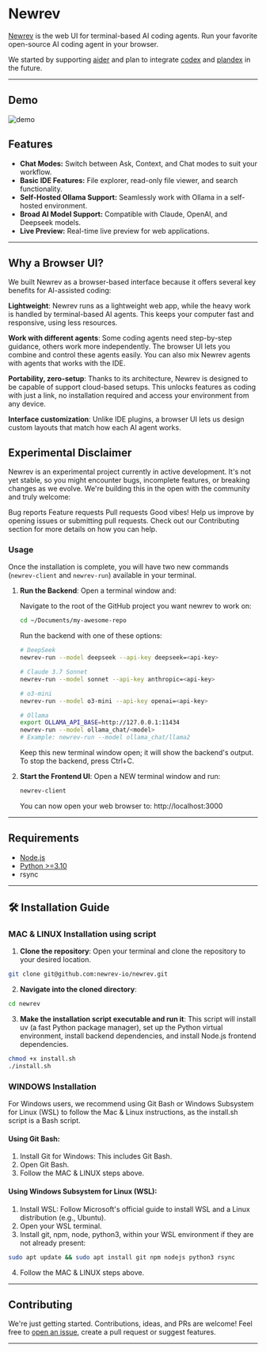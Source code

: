 # Newrev

[Newrev](https://newrev.io) is the web UI for terminal-based AI coding agents. Run your favorite open-source AI coding agent in your browser.

We started by supporting [aider](https://github.com/paul-gauthier/aider) and plan to integrate [codex](https://github.com/openai/codex) and [plandex](https://github.com/plandex-ai/plandex) in the future.

---

## Demo

![demo](https://github.com/user-attachments/assets/3e59b6b0-f0d5-4e9c-8f3d-1aeea47076d9)

## Features

* **Chat Modes:** Switch between Ask, Context, and Chat modes to suit your workflow.
* **Basic IDE Features:** File explorer, read-only file viewer, and search functionality.
* **Self-Hosted Ollama Support:** Seamlessly work with Ollama in a self-hosted environment.
* **Broad AI Model Support:** Compatible with Claude, OpenAI, and Deepseek models.
* **Live Preview:** Real-time live preview for web applications.

---

## Why a Browser UI?

We built Newrev as a browser-based interface because it offers several key benefits for AI-assisted coding:

**Lightweight**:
Newrev runs as a lightweight web app, while the heavy work is handled by terminal-based AI agents. This keeps your computer fast and responsive, using less resources.

**Work with different agents**:
Some coding agents need step-by-step guidance, others work more independently. The browser UI lets you combine and control these agents easily. You can also mix Newrev agents with agents that works with the IDE. 

**Portability, zero-setup**:
Thanks to its architecture, Newrev is designed to be capable of support cloud-based setups. This unlocks features as coding with just a link, no installation required and access your environment from any device.

**Interface customization**:
Unlike IDE plugins, a browser UI lets us design custom layouts that match how each AI agent works.

## Experimental Disclaimer

Newrev is an experimental project currently in active development. It's not yet stable, so you might encounter bugs, incomplete features, or breaking changes as we evolve. We're building this in the open with the community and truly welcome:

Bug reports
Feature requests
Pull requests
Good vibes!
Help us improve by opening issues or submitting pull requests. Check out our Contributing section for more details on how you can help.

### Usage

Once the installation is complete, you will have two new commands (`newrev-client` and `newrev-run`) available in your terminal.

1. **Run the Backend**:
   Open a terminal window and:

   Navigate to the root of the GitHub project you want newrev to work on:
   ```bash
   cd ~/Documents/my-awesome-repo
   ```

   Run the backend with one of these options:
   ```bash
   # DeepSeek
   newrev-run --model deepseek --api-key deepseek=<api-key>

   # Claude 3.7 Sonnet
   newrev-run --model sonnet --api-key anthropic=<api-key>

   # o3-mini
   newrev-run --model o3-mini --api-key openai=<api-key>

   # Ollama
   export OLLAMA_API_BASE=http://127.0.0.1:11434
   newrev-run --model ollama_chat/<model>
   # Example: newrev-run --model ollama_chat/llama2
   ```

   Keep this new terminal window open; it will show the backend's output. To stop the backend, press Ctrl+C.

2. **Start the Frontend UI**:
   Open a NEW terminal window and run:
   ```bash
   newrev-client
   ```
   
   You can now open your web browser to: http://localhost:3000

---

## Requirements

* [Node.js](https://nodejs.org/)
* [Python >=3.10](https://www.python.org/)
* rsync

---

## 🛠️ Installation Guide

### MAC & LINUX Installation using script

1. **Clone the repository**: Open your terminal and clone the repository to your desired location. 

```bash
git clone git@github.com:newrev-io/newrev.git
```

2. **Navigate into the cloned directory**:

```bash
cd newrev
```

3. **Make the installation script executable and run it**:
This script will install uv (a fast Python package manager), set up the Python virtual environment, install backend dependencies, and install Node.js frontend dependencies.

```bash
chmod +x install.sh
./install.sh
```

### WINDOWS Installation

For Windows users, we recommend using Git Bash or Windows Subsystem for Linux (WSL) to follow the Mac & Linux instructions, as the install.sh script is a Bash script.

#### Using Git Bash:
1. Install Git for Windows: This includes Git Bash.
2. Open Git Bash.
3. Follow the MAC & LINUX steps above.

#### Using Windows Subsystem for Linux (WSL):
1. Install WSL: Follow Microsoft's official guide to install WSL and a Linux distribution (e.g., Ubuntu).
2. Open your WSL terminal.
3. Install git, npm, node, python3, within your WSL environment if they are not already present:
```bash
sudo apt update && sudo apt install git npm nodejs python3 rsync
```
4. Follow the MAC & LINUX steps above.

---

## Contributing

We're just getting started. Contributions, ideas, and PRs are welcome! Feel free to [open an issue](https://github.com/newrev-io/newrev/issues), create a pull request or suggest features.

---